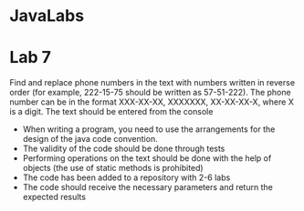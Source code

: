 # JavaLabs
# Lab 7
Find and replace phone numbers in the text with numbers written in reverse order (for example, 222-15-75 should be written as 57-51-222). The phone number can be in the format ХХХ-ХХ-ХХ, ХХХХХХХ, ХХ-ХХ-ХХ-Х, where Х is a digit. The text should be entered from the console

- When writing a program, you need to use the arrangements for the design of the java code convention.
- The validity of the code should be done through tests
- Performing operations on the text should be done with the help of objects (the use of static methods is prohibited)
- The code has been added to a repository with 2-6 labs
- The code should receive the necessary parameters and return the expected results
